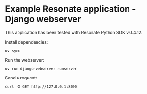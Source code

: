 # Example Resonate application - Django webserver

This application has been tested with Resonate Python SDK v.0.4.12.

Install dependencies:

```
uv sync
```

Run the webserver:

```
uv run django-webserver runserver
```

Send a request:

```
curl -X GET http://127.0.0.1:8000
```
